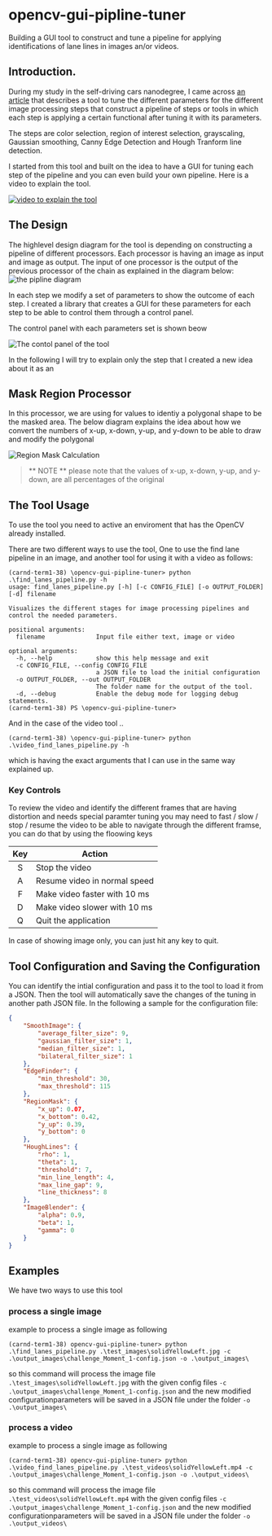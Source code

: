 # opencv-gui-pipline-tuner
Building a GUI tool to construct and tune a pipeline for applying identifications of lane lines in images an/or videos.

## Introduction.
During my study in the self-driving cars nanodegree, I came across [an article][1] that describes a tool to tune the different parameters for the different image processing steps that construct a pipeline of steps or tools in which each step is applying a certain functional after tuning it with its parameters.

The steps are color selection, region of interest selection, grayscaling, Gaussian smoothing, Canny Edge Detection and Hough Tranform line detection.

I started from this tool and built on the idea to have a GUI for tuning each step of the pipeline and you can even build your own pipeline. Here is a video to explain the tool.

[![video to explain the tool](doc_images/video_thumpnail.PNG)][2]

## The Design
The highlevel design diagram for the tool is depending on constructing a pipeline of different processors. Each processor is having an image as input and image as output. The input of one processor is the output of the previous processor of the chain as explained in the diagram below:
![the pipline diagram](doc_images/Find_Lane_Pipeline.png)

In each step we modify a set of parameters to show the outcome of each step. I created a library that creates a GUI for these parameters for each step to be able to control them through a control panel.

The control panel with each parameters set is shown beow 

![The contol panel of the tool](doc_images/Control_Settings.PNG)

In the following I will try to explain only the step that I created a new idea about it as an 

## Mask Region Processor

In this processor, we are using for values to identiy a polygonal shape to be the masked area. The below diagram explains the idea about how we convert the numbers of x-up, x-down, y-up, and y-down to be able to draw and modify the polygonal

![Region Mask Calculation ](doc_images/region_calculations.PNG)

> ** NOTE ** please note that the values of x-up, x-down, y-up, and y-down, are all percentages of the original 

## The Tool Usage

To use the tool you need to active an enviroment that has the OpenCV already installed.

There are two different ways to use the tool, One to use the find lane pipeline in an image, and another tool for using it with a video as follows:

```
(carnd-term1-38) \opencv-gui-pipline-tuner> python .\find_lanes_pipeline.py -h
usage: find_lanes_pipeline.py [-h] [-c CONFIG_FILE] [-o OUTPUT_FOLDER] [-d] filename

Visualizes the different stages for image processing pipelines and control the needed parameters.

positional arguments:
  filename              Input file either text, image or video

optional arguments:
  -h, --help            show this help message and exit
  -c CONFIG_FILE, --config CONFIG_FILE
                        a JSON file to load the initial configuration
  -o OUTPUT_FOLDER, --out OUTPUT_FOLDER
                        The folder name for the output of the tool.
  -d, --debug           Enable the debug mode for logging debug statements.
(carnd-term1-38) PS \opencv-gui-pipline-tuner>
```

And in the case of the video tool ..

```
(carnd-term1-38) \opencv-gui-pipline-tuner> python .\video_find_lanes_pipeline.py -h
```
which is having the exact arguments that I can use in the same way explained up.

### Key Controls
To review the video and identify the different frames that are having distortion and needs special paramter tuning you may need to fast / slow / stop / resume the video to be able to navigate through the different framse, you can do that by using the floowing keys
<center>

| Key | Action        |
| :---: | ------------- |
| S | Stop the video |
| A | Resume video in normal speed |
| F | Make video faster with 10 ms |
| D | Make video slower with 10 ms |
| Q | Quit the application |

</center>
In case of showing image only, you can just hit any key to quit.

## Tool Configuration and Saving the Configuration

You can identify the intial configuration and pass it to the tool to load it from a JSON. Then the tool will automatically save the changes of the tuning in another path JSON file. In the following a sample for the configuration file:

```json
{
    "SmoothImage": {
        "average_filter_size": 9,
        "gaussian_filter_size": 1,
        "median_filter_size": 1,
        "bilateral_filter_size": 1
    },
    "EdgeFinder": {
        "min_threshold": 30,
        "max_threshold": 115
    },
    "RegionMask": {
        "x_up": 0.07,
        "x_bottom": 0.42,
        "y_up": 0.39,
        "y_bottom": 0
    },
    "HoughLines": {
        "rho": 1,
        "theta": 1,
        "threshold": 7,
        "min_line_length": 4,
        "max_line_gap": 9,
        "line_thickness": 8
    },
    "ImageBlender": {
        "alpha": 0.9,
        "beta": 1,
        "gamma": 0
    }
}
```

## Examples

We have two ways to use this tool

### **process a single image**

example to process a single image as following

```
(carnd-term1-38) opencv-gui-pipline-tuner> python .\find_lanes_pipeline.py .\test_images\solidYellowLeft.jpg -c .\output_images\challenge_Moment_1-config.json -o .\output_images\
```

so this command will process the image file `.\test_images\solidYellowLeft.jpg` with the given config files `-c .\output_images\challenge_Moment_1-config.json` and the new modified configurationparameters will be saved in a JSON file under the folder `-o .\output_images\`

### **process a video**

example to process a single image as following

```
(carnd-term1-38) opencv-gui-pipline-tuner> python .\video_find_lanes_pipeline.py .\test_videos\solidYellowLeft.mp4 -c .\output_images\challenge_Moment_1-config.json -o .\output_videos\
```

so this command will process the image file `.\test_videos\solidYellowLeft.mp4` with the given config files `-c .\output_images\challenge_Moment_1-config.json` and the new modified configurationparameters will be saved in a JSON file under the folder `-o .\output_videos\`

[1]: https://medium.com/@maunesh/finding-the-right-parameters-for-your-computer-vision-algorithm-d55643b6f954

[2]: https://www.youtube.com/watch?v=2lXASeCWpMs
